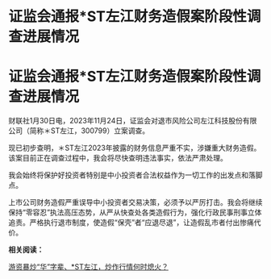 # 证监会通报*ST左江财务造假案阶段性调查进展情况

# 证监会通报*ST左江财务造假案阶段性调查进展情况

财联社1月30日电，2023年11月24日，证监会对退市风险公司左江科技股份有限公司（简称＊ST左江，300799）立案调查。

现已初步查明，＊ST左江2023年披露的财务信息严重不实，涉嫌重大财务造假。该案目前正在调查过程中，我会将尽快查明违法事实，依法严肃处理。

我会始终将保护好投资者特别是中小投资者合法权益作为一切工作的出发点和落脚点。

上市公司财务造假严重误导中小投资者交易决策，必须予以严厉打击。我会将继续保持“零容忍”执法高压态势，从严从快查处各类造假行为，强化行政民事刑事立体追责。严格执行退市制度，使造假“保壳”者“应退尽退”，让造假乱市者付出惨痛代价。

**相关阅读：**

[游资暴炒“华”字辈、*ST左江，炒作行情何时熄火？](https://news.qq.com/rain/a/20240124A06WCY00)

